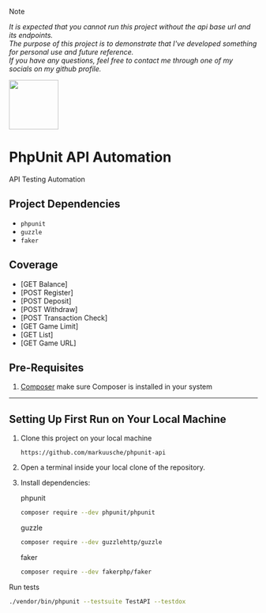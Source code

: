 > [!NOTE] 
> _It is expected that you cannot run this project without the api base url and its endpoints._ </br>
> _The purpose of this project is to demonstrate that I've developed something for personal use and future reference._ </br>
> _If you have any questions, feel free to contact me through one of my socials on my github profile._

<img src="https://images.emojiterra.com/google/android-12l/512px/1f680.png" width="100" />

PhpUnit API Automation
======
API Testing Automation

Project Dependencies
---------------------

- `phpunit`
- `guzzle`
- `faker`

Coverage
---------

   * [GET Balance]
   * [POST Register]
   * [POST Deposit]
   * [POST Withdraw]
   * [POST Transaction Check]
   * [GET Game Limit]
   * [GET List]
   * [GET Game URL]

Pre-Requisites
--------------

1. [Composer](https://getcomposer.org/download/) make sure Composer is installed in your system

------------------------------------------------
Setting Up First Run on Your Local Machine
------------------------------------------

1. Clone this project on your local machine

   ```
   https://github.com/markuusche/phpunit-api
   ```

2. Open a terminal inside your local clone of the repository.
3. Install dependencies: <br>

   phpunit
   ```bash
   composer require --dev phpunit/phpunit
   ```
   
   guzzle
   ```bash
   composer require --dev guzzlehttp/guzzle
   ```
   
   faker
   ```bash
   composer require --dev fakerphp/faker
   ```

Run tests
  ```bash
  ./vendor/bin/phpunit --testsuite TestAPI --testdox
  ```

</br>

